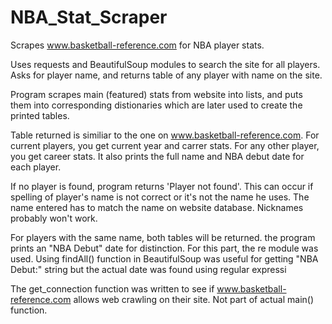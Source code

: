 # NBA_Stat_Scraper
Scrapes www.basketball-reference.com for NBA player stats.

Uses requests and BeautifulSoup modules to search the site for all players. Asks for player name, and returns table 
of any player with name on the site. 

Program scrapes main (featured) stats from website into lists, and puts them into corresponding distionaries which are later used to create the printed tables.

Table returned is similiar to the one on www.basketball-reference.com. For current players, you get current year and carrer stats. For any other player, you get career stats. It also prints the full name and NBA debut date for each player. 

If no player is found, program returns 'Player not found'. This can occur if spelling of player's name is not correct or it's not the name he uses. The name entered has to match the name on website database. Nicknames probably won't work.

For players with the same name, both tables will be returned. the program prints an "NBA Debut" date for distinction. For this part, the re module was used. Using findAll() function in BeautifulSoup was useful for getting "NBA Debut:" string but the actual date was found using regular expressi

The get_connection function was written to see if www.basketball-reference.com allows web crawling on their site. Not part of actual main() function.
